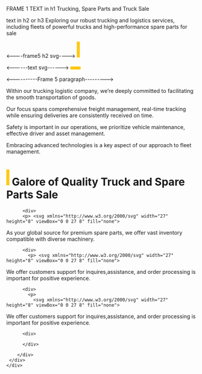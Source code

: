 FRAME 1 TEXT in h1
Trucking, Spare Parts and Truck Sale 

text in h2 or h3
Exploring our robust trucking and logistics services, including fleets of powerful trucks and high-performance spare parts for sale

<----frame5 h2 svg---->
<svg xmlns="http://www.w3.org/2000/svg" width="8" height="43" viewBox="0 0 8 43" fill="none">
<line x1="4" y1="42.1069" x2="4" y2="-0.000164032" stroke="#FFC812" stroke-width="8"/>
</svg>


<------text svg------>
<svg xmlns="http://www.w3.org/2000/svg" width="27" height="8" viewBox="0 0 27 8" fill="none">
<line y1="4" x2="27" y2="4" stroke="#FFC812" stroke-width="8"/>
</svg>


<----------Frame 5 paragraph--------->

 Within  our trucking logistic company, we’re deeply committed to facilitating the smooth transportation of goods.

 Our focus spans comprehensive freight management, real-time tracking while ensuring deliveries are consistently received on time.

 Safety is important in our operations, we prioritize vehicle maintenance, effective driver and asset management.

Embracing advanced technologies is a key aspect of our approach to fleet management.










<div class="frame6-container">
          <div class="frame6-container-heading">
          <h1> 
            <svg xmlns="http://www.w3.org/2000/svg" width="8" height="43" viewBox="0 0 8 43" fill="none">
               <line x1="4" y1="42.1069" x2="4" y2="-0.000164032" stroke="#FFC812" stroke-width="8"/>
            </svg> Galore of Quality Truck and Spare Parts Sale
           </h1>
          </div>

          <div>
          <p> <svg xmlns="http://www.w3.org/2000/svg" width="27" height="8" viewBox="0 0 27 8" fill="none">
<line y1="4" x2="27" y2="4" stroke="#FFC812" stroke-width="8"/>
</svg>As your global source for premium spare parts, we offer vast inventory compatible with diverse machinery.  
</p>
          </div>

          <div>
            <p> <svg xmlns="http://www.w3.org/2000/svg" width="27" height="8" viewBox="0 0 27 8" fill="none">
<line y1="4" x2="27" y2="4" stroke="#FFC812" stroke-width="8"/>
</svg> We offer customers support for inquires,assistance, and order processing is important for positive experience.
</p>
          </div>

          <div>
            <p>
              <svg xmlns="http://www.w3.org/2000/svg" width="27" height="8" viewBox="0 0 27 8" fill="none">
<line y1="4" x2="27" y2="4" stroke="#FFC812" stroke-width="8"/>
</svg>  We offer customers support for inquires,assistance, and order processing is important for positive experience.
            </p>
          </div>


          <div>

          </div>
          
        </div>
     </div>
    </div>   
    
   </section> 
